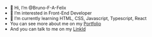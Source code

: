 - 👋 Hi, I’m @Bruno-F-A-Felix
- 👀 I’m interested in Front-End Developer
- 🌱 I’m currently learning HTML, CSS, Javascript, Typescript, React
- You can see more about me on my <a href="https://bruno-f-a-felix.github.io/Portfolio/" target="_blank">Portfolio</a>
- And you can talk to me on my <a href="www.linkedin.com/in/bruno-felipe-andrade-felix-linkid/">LinkId</a>

